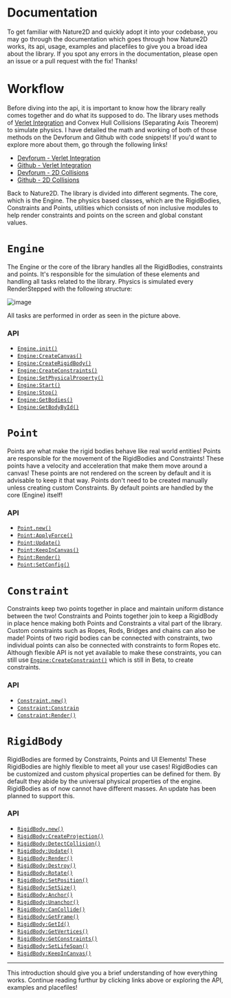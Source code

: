 # Documentation

To get familiar with Nature2D and quickly adopt it into your codebase, you may go through the documentation which goes through how Nature2D works, its api, usage, examples and placefiles to give you a broad idea about the library. If you spot any errors in the documentation, please open an issue or a pull request with the fix! Thanks!

# Workflow

Before diving into the api, it is important to know how the library really comes together and do what its supposed to do. The library uses methods of [Verlet Integration](https://en.wikipedia.org/wiki/Verlet_integration) and Convex Hull Collisions (Separating Axis Theorem) to simulate physics. I have detailed the math and working of both of those methods on the Devforum and Github with code snippets! If you'd want to explore more about them, go through the following links!
* [Devforum - Verlet Integration](https://devforum.roblox.com/t/the-beauty-of-verlet-integration-2d-ragdolls/1467651/)
* [Github - Verlet Integration](https://github.com/jaipack17/write-ups/tree/main/Verlet%20Integration)
* [Devforum - 2D Collisions](https://devforum.roblox.com/t/detecting-and-responding-to-2d-collisions-fundamentals-techniques/1484368)
* [Github - 2D Collisions](https://github.com/jaipack17/write-ups/tree/main/2D%20Collisions)

Back to Nature2D. The library is divided into different segments. The core, which is the Engine. The physics based classes, which are the RigidBodies, Constraints and Points, utilities which consists of non inclusive modules to help render constraints and points on the screen and global constant values.

# `Engine`

The Engine or the core of the library handles all the RigidBodies, constraints and points. It's responsible for the simulation of these elements and handling all tasks related to the library. Physics is simulated every RenderStepped with the following structure:

![image](https://user-images.githubusercontent.com/74130881/136814983-b97705c5-2efe-4611-81db-30704b127b33.png)

All tasks are performed in order as seen in the picture above.

### API
* [`Engine.init()`]()
* [`Engine:CreateCanvas()`]()
* [`Engine:CreateRigidBody()`]()
* [`Engine:CreateConstraints()`]()
* [`Engine:SetPhysicalProperty()`]()
* [`Engine:Start()`]()
* [`Engine:Stop()`]()
* [`Engine:GetBodies()`]()
* [`Engine:GetBodyById()`]()

# `Point`

Points are what make the rigid bodies behave like real world entities! Points are responsible for the movement of the RigidBodies and Constraints! These points have a velocity and acceleration that make them move around a canvas! These points are not rendered on the screen by default and it is advisable to keep it that way. Points don't need to be created manually unless creating custom Constraints. By default points are handled by the core (Engine) itself!

### API

* [`Point.new()`]()
* [`Point:ApplyForce()`]()
* [`Point:Update()`]()
* [`Point:KeepInCanvas()`]()
* [`Point:Render()`]()
* [`Point:SetConfig()`]()

# `Constraint`

Constraints keep two points together in place and maintain uniform distance between the two! Constraints and Points together join to keep a RigidBody in place hence making both Points and Constraints a vital part of the library. Custom constraints such as Ropes, Rods, Bridges and chains can also be made! Points of two rigid bodies can be connected with constraints, two individual points can also be connected with constraints to form Ropes etc. Although flexible API is not yet available to make these constraints, you can still use [`Engine:CreateConstraint()`]() which is still in Beta, to create constraints.

### API

* [`Constraint.new()`]()
* [`Constraint:Constrain`]()
* [`Constraint:Render()`]()

# `RigidBody`

RigidBodies are formed by Constraints, Points and UI Elements! These RigidBodies are highly flexible to meet all your use cases! RigidBodies can be customized and custom physical properties can be defined for them. By default they abide by the universal physical properties of the engine. RigidBodies as of now cannot have different masses. An update has been planned to support this.

### API

* [`RigidBody.new()`]()
* [`RigidBody:CreateProjection()`]()
* [`RigidBody:DetectCollision()`]()
* [`RigidBody:Update()`]()
* [`RigidBody:Render()`]()
* [`RigidBody:Destroy()`]()
* [`RigidBody:Rotate()`]()
* [`RigidBody:SetPosition()`]()
* [`RigidBody:SetSize()`]()
* [`RigidBody:Anchor()`]()
* [`RigidBody:Unanchor()`]()
* [`RigidBody:CanCollide()`]()
* [`RigidBody:GetFrame()`]()
* [`RigidBody:GetId()`]()
* [`RigidBody:GetVertices()`]()
* [`RigidBody:GetConstraints()`]()
* [`RigidBody:SetLifeSpan()`]()
* [`RigidBody:KeepInCanvas()`]()

<hr/>

This introduction should give you a brief understanding of how everything works. Continue reading furthur by clicking links above or exploring the API, examples and placefiles!
